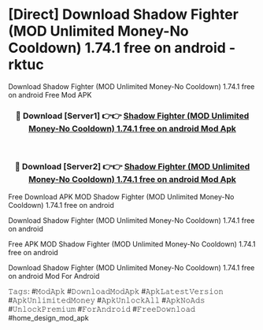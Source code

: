 # [Direct] Download Shadow Fighter (MOD Unlimited Money-No Cooldown) 1.74.1 free on android - rktuc
Download Shadow Fighter (MOD Unlimited Money-No Cooldown) 1.74.1 free on android Free Mod APK

<div align="center">
<h3>🔴 Download [Server1] 👉👉 <a href="https://apk-comot.site?title=Shadow_Fighter_(MOD_Unlimited_Money-No_Cooldown)_1.74.1_free_on_android">Shadow Fighter (MOD Unlimited Money-No Cooldown) 1.74.1 free on android Mod Apk</a></h3><br>

<h3>🔴 Download [Server2] 👉👉 <a href="https://apk-comot.site?title=Shadow_Fighter_(MOD_Unlimited_Money-No_Cooldown)_1.74.1_free_on_android">Shadow Fighter (MOD Unlimited Money-No Cooldown) 1.74.1 free on android Mod Apk</a></h3>
</div>


Free Download APK MOD Shadow Fighter (MOD Unlimited Money-No Cooldown) 1.74.1 free on android

Download Shadow Fighter (MOD Unlimited Money-No Cooldown) 1.74.1 free on android 

Free APK MOD Shadow Fighter (MOD Unlimited Money-No Cooldown) 1.74.1 free on android 

Download Shadow Fighter (MOD Unlimited Money-No Cooldown) 1.74.1 free on android Mod For Android

𝚃𝚊𝚐𝚜: #𝙼𝚘𝚍𝙰𝚙𝚔 #𝙳𝚘𝚠𝚗𝚕𝚘𝚊𝚍𝙼𝚘𝚍𝙰𝚙𝚔 #𝙰𝚙𝚔𝙻𝚊𝚝𝚎𝚜𝚝𝚅𝚎𝚛𝚜𝚒𝚘𝚗 #𝙰𝚙𝚔𝚄𝚗𝚕𝚒𝚖𝚒𝚝𝚎𝚍𝙼𝚘𝚗𝚎𝚢 #𝙰𝚙𝚔𝚄𝚗𝚕𝚘𝚌𝚔𝙰𝚕𝚕 #𝙰𝚙𝚔𝙽𝚘𝙰𝚍𝚜 #𝚄𝚗𝚕𝚘𝚌𝚔𝙿𝚛𝚎𝚖𝚒𝚞𝚖 #𝙵𝚘𝚛𝙰𝚗𝚍𝚛𝚘𝚒𝚍 #𝙵𝚛𝚎𝚎𝙳𝚘𝚠𝚗𝚕𝚘𝚊𝚍 #home_design_mod_apk